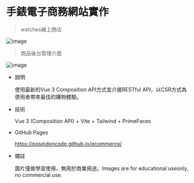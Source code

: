 # 手錶電子商務網站實作

> watches線上商店

  ![image](https://i.imgur.com/WAgvPH7.png)
  
> 商品後台管理介面

  ![image](https://i.imgur.com/GJbBaSv.png)  
  
- 說明

  使用最新的Vue 3 Composition API方式並介接RESTful API，以CSR方式為使用者帶來最佳的購物體驗。

- 技術

  Vue 3 (Composition API) + Vite + Tailwind + PrimeFaces

- GitHub Pages

  https://poseidoncode.github.io/ecommerce/

- 備註

  圖片僅做學習使用，無用於商業用途。Images are for educational useonly, no commercial use.
